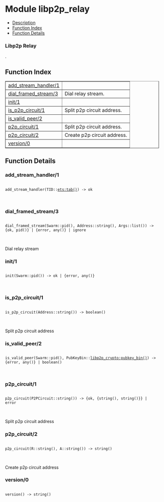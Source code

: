 

# Module libp2p_relay #
* [Description](#description)
* [Function Index](#index)
* [Function Details](#functions)



### <a name="Libp2p_Relay">Libp2p Relay</a> ###
.

<a name="index"></a>

## Function Index ##


<table width="100%" border="1" cellspacing="0" cellpadding="2" summary="function index"><tr><td valign="top"><a href="#add_stream_handler-1">add_stream_handler/1</a></td><td></td></tr><tr><td valign="top"><a href="#dial_framed_stream-3">dial_framed_stream/3</a></td><td>
Dial relay stream.</td></tr><tr><td valign="top"><a href="#init-1">init/1</a></td><td></td></tr><tr><td valign="top"><a href="#is_p2p_circuit-1">is_p2p_circuit/1</a></td><td>
Split p2p circuit address.</td></tr><tr><td valign="top"><a href="#is_valid_peer-2">is_valid_peer/2</a></td><td></td></tr><tr><td valign="top"><a href="#p2p_circuit-1">p2p_circuit/1</a></td><td>
Split p2p circuit address.</td></tr><tr><td valign="top"><a href="#p2p_circuit-2">p2p_circuit/2</a></td><td>
Create p2p circuit address.</td></tr><tr><td valign="top"><a href="#version-0">version/0</a></td><td></td></tr></table>


<a name="functions"></a>

## Function Details ##

<a name="add_stream_handler-1"></a>

### add_stream_handler/1 ###

<pre><code>
add_stream_handler(TID::<a href="ets.md#type-tab">ets:tab()</a>) -&gt; ok
</code></pre>
<br />

<a name="dial_framed_stream-3"></a>

### dial_framed_stream/3 ###

<pre><code>
dial_framed_stream(Swarm::pid(), Address::string(), Args::list()) -&gt; {ok, pid()} | {error, any()} | ignore
</code></pre>
<br />

Dial relay stream

<a name="init-1"></a>

### init/1 ###

<pre><code>
init(Swarm::pid()) -&gt; ok | {error, any()}
</code></pre>
<br />

<a name="is_p2p_circuit-1"></a>

### is_p2p_circuit/1 ###

<pre><code>
is_p2p_circuit(Address::string()) -&gt; boolean()
</code></pre>
<br />

Split p2p circuit address

<a name="is_valid_peer-2"></a>

### is_valid_peer/2 ###

<pre><code>
is_valid_peer(Swarm::pid(), PubKeyBin::<a href="libp2p_crypto.md#type-pubkey_bin">libp2p_crypto:pubkey_bin()</a>) -&gt; {error, any()} | boolean()
</code></pre>
<br />

<a name="p2p_circuit-1"></a>

### p2p_circuit/1 ###

<pre><code>
p2p_circuit(P2PCircuit::string()) -&gt; {ok, {string(), string()}} | error
</code></pre>
<br />

Split p2p circuit address

<a name="p2p_circuit-2"></a>

### p2p_circuit/2 ###

<pre><code>
p2p_circuit(R::string(), A::string()) -&gt; string()
</code></pre>
<br />

Create p2p circuit address

<a name="version-0"></a>

### version/0 ###

<pre><code>
version() -&gt; string()
</code></pre>
<br />

